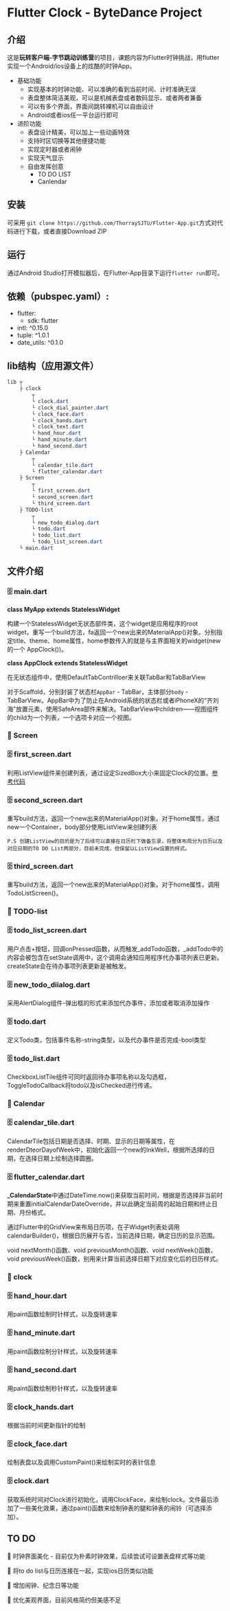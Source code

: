 # Flutter Clock - ByteDance Project

## 介绍

这是**玩转客户端-字节跳动训练营**的项目，课题内容为Flutter时钟挑战，用flutter实现一个Android/ios设备上的炫酷的时钟App。

- 基础功能
    - 实现基本的时钟功能、可以准确的看到当前时间、计时准确无误 
    - 表盘整体简洁美观，可以是机械表盘或者数码显示、或者两者兼备 
    - 可以有多个界面，界面间跳转裸机可以自由设计 
    - Android或者ios任一平台运行即可 
- 进阶功能
    - 表盘设计精美，可以加上一些动画特效
    - 支持时区切换等其他便捷功能
    - 实现定时器或者闹钟
    - 实现天气显示
    - 自由发挥创意
    	 - TO DO LIST 
	 	- Canlendar 

## 安装

可采用 `git clone https://github.com/ThorraySJTU/Flutter-App.git`方式对代码进行下载，或者直接Download ZIP

## 运行

通过Android Studio打开模拟器后，在Flutter-App目录下运行`flutter run`即可。

## 依赖（pubspec.yaml）:
  - flutter:
    - sdk: flutter
  - intl: ^0.15.0
  - tuple: ^1.0.1
  - date_utils: ^0.1.0

## lib结构（应用源文件） 

```css
lib ┬
	├ clock
		┬
		└ clock.dart
		└ clock_dial_painter.dart
		└ clock_face.dart
		└ clock_hands.dart
		└ clock_text.dart
		└ hand_hour.dart
		└ hand_minute.dart
		└ hand_second.dart
	├ Calendar
		┬
		└ calendar_tile.dart
		└ flutter_calendar.dart
	├ Screen
		┬
		└ first_screen.dart
		└ second_screen.dart
		└ third_screen.dart
	├ TODO-list
		┬
		└ new_todo_dialog.dart
		└ todo.dart
		└ todo_list.dart
		└ todo_list_screen.dart
	└ main.dart

```

## 文件介绍

### :file_cabinet: main.dart

**class MyApp extends StatelessWidget**

构建一个StatelessWidget无状态部件类，这个widget是应用程序的root widget，重写一个build方法，fa返回一个new出来的MaterialApp()对象。分别指定title、theme、home属性，home参数传入的就是与主界面相关的widget(new的一个 AppClock())。

**class AppClock extends StatelessWidget**

在无状态组件中，使用DefaultTabContrilloer来关联TabBar和TabBarView

对于Scaffold，分别封装了状态栏`AppBar` - TabBar，主体部分`body` - TabBarView。AppBar中为了防止在Android系统的状态栏或者iPhoneX的“齐刘海”放置元素，使用SafeArea部件来解决。TabBarView中children——视图组件的child为一个列表，一个选项卡对应一个视图。

### :file_folder: Screen   

### :file_cabinet: first_screen.dart

利用ListView组件来创建列表，通过设定SizedBox大小来固定Clock的位置。[参考代码](https://github.com/Ronak99/ClockApp/blob/master/lib/screens/second_screen.dart)

### :file_cabinet: second_screen.dart

重写build方法，返回一个new出来的MaterialApp()对象。对于home属性，通过new一个Container，body部分使用ListView来创建列表

```
P.S 创建ListView的目的是为了后续可以直接在日历栏下做备忘录，将整体布局分为日历以及对应日期的TO DO List两部分，目前未完成，但保留以ListView设置的样式。
```

### :file_cabinet: third_screen.dart

重写build方法，返回一个new出来的MaterialApp()对象。对于home属性，调用TodoListScreen()。

### :file_folder: TODO-list

### :file_cabinet: todo_list_screen.dart

用户点击+按钮，回调onPressed函数，从而触发\_addTodo函数，\_addTodo中的内容会被包含在setState调用中，这个调用会通知应用程序代办事项列表已更新。createState会在待办事项列表更新是被触发。

### :file_cabinet: new_todo_diialog.dart

采用AlertDialog组件-弹出框的形式来添加代办事件，添加或者取消添加操作

### :file_cabinet: todo.dart

定义Todo类，包括事件名称-string类型，以及代办事件是否完成-bool类型

### :file_cabinet: todo_list.dart

CheckboxListTile组件可同时返回待办事项名称以及勾选框，ToggleTodoCallback将todo以及isChecked进行传递。

### :file_folder: Calendar

### :file_cabinet: ​calendar_tile.dart

CalendarTile包括日期是否选择、时期、显示的日期等属性，在renderDteorDayofWeek中，初始化返回一个new的InkWell，根据所选择的日期，在选择日期上绘制选择圆圈。

### :file_cabinet: ​flutter_calendar.dart

**_CalendarState**中通过DateTime.now()来获取当前时间，根据是否选择非当前时期来重置initialCalendarDateOverride，并以此确定当前周的起始日期和终止日期、月份格式。

通过Flutter中的GridView来布局日历项，在子Widget列表处调用calendarBuilder()，根据日历展开与否，当前选择日期，确定日历的显示范围。

void nextMonth()函数、void previousMonth()函数、void nextWeek()函数、void previousWeek()函数，别用来计算当前选择日期下对应变化后的日历样式。

### :file_folder: clock

### :file_cabinet: hand_hour.dart

用paint函数绘制时针样式，以及旋转速率

### :file_cabinet: ​hand_minute.dart

用paint函数绘制分针样式，以及旋转速率

### :file_cabinet: hand_second.dart

用paint函数绘制秒针样式，以及旋转速率

### :file_cabinet: clock_hands.dart

根据当前时间更新指针的绘制

### :file_cabinet: clock_face.dart

绘制表盘以及调用CustomPaint()来绘制实时的表针信息

### :file_cabinet: clock.dart

获取系统时间对Clock进行初始化，调用ClockFace，来绘制clock。文件最后添加了一些美化效果，通过paint()函数来绘制钟表的腿和钟表的闹铃（可选择添加）。

## TO DO

:triangular_flag_on_post: 时钟界面美化 - 目前仅为朴素时钟效果，后续尝试可设置表盘样式等功能

:triangular_flag_on_post: 将to do list与日历连接在一起，实现ios日历类似功能

:triangular_flag_on_post:  增加闹钟、纪念日等功能

:triangular_flag_on_post: 优化美观界面，目前风格简约但美感不足

